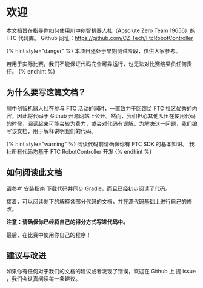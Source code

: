 # 欢迎

本文档旨在指导你如何使用川中创智机器人社（Absolute Zero Team 19656）的 FTC 代码库。 Github 网址：https://github.com/CZ-Tech/FtcRobotController

{% hint style="danger" %}
本项目还处于早期测试阶段，仅供大家参考。

若用于实际比赛，我们不能保证代码完全可靠运行，也无法对比赛结果负任何责任。
{% endhint %}

## 为什么要写这篇文档？

川中创智机器人社在参与 FTC 活动的同时，一直致力于回馈给 FTC 社区优秀的内容，因此将代码于 Github 开源网站上公开。然而，我们担心其他队伍在使用代码的时候，阅读起来可能会较为费力，或会对代码有误解。为解决这一问题，我们编写该文档，用于解释说明我们的代码。

{% hint style="warning" %}
阅读代码前请确保你有 FTC SDK 的基本知识。 我社所有代码均基于 FTC RobotController 开发
{% endhint %}

## 如何阅读此文档
请参考 [安装指南](installation.md) 下载代码并同步 Gradle，而且已经初步阅读了代码。

接着，可以阅读剩下的解释各部分代码的文档，并在源代码基础上进行自己的修改。

**注意：请确保你已经将自己的得分方式写进代码中。**

最后，在比赛中使用你自己的程序！

## 建议与改进

如果你有任何对于我们的文档的建议或者发现了错误，欢迎在 Github 上 提 issue ，我们会认真阅读每一条建议。
